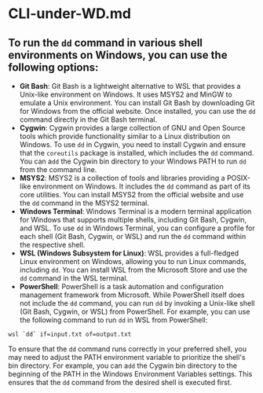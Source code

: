 # CLI-under-WD.md

## To run the ``dd`` command in various shell environments on Windows, you can use the following options:

* **Git Bash**: Git Bash is a lightweight alternative to WSL that provides a Unix-like environment on Windows. It uses 
MSYS2 and MinGW to emulate a Unix environment. You can install Git Bash by downloading Git for Windows from the 
official website. Once installed, you can use the `dd` command directly in the Git Bash terminal.
* **Cygwin**: Cygwin provides a large collection of GNU and Open Source tools which provide functionality similar to a 
Linux distribution on Windows. To use `dd` in Cygwin, you need to install Cygwin and ensure that the `coreutils` 
package is installed, which includes the `dd` command. You can a`dd` the Cygwin bin directory to your Windows PATH to 
run `dd` from the command line.
* **MSYS2**: MSYS2 is a collection of tools and libraries providing a POSIX-like environment on Windows. It includes 
the `dd` command as part of its core utilities. You can install MSYS2 from the official website and use the `dd` command 
in the MSYS2 terminal.
* **Windows Terminal**: Windows Terminal is a modern terminal application for Windows that supports multiple shells, 
including Git Bash, Cygwin, and WSL. To use `dd` in Windows Terminal, you can configure a profile for each shell (Git 
Bash, Cygwin, or WSL) and run the `dd` command within the respective shell.
* **WSL (Windows Subsystem for Linux)**: WSL provides a full-fledged Linux environment on Windows, allowing you to run 
Linux commands, including `dd`. You can install WSL from the Microsoft Store and use the `dd` command in the WSL 
terminal.
* **PowerShell**: PowerShell is a task automation and configuration management framework from Microsoft. While 
PowerShell itself does not include the `dd` command, you can run `dd` by invoking a Unix-like shell (Git Bash, Cygwin, 
or WSL) from PowerShell. For example, you can use the following command to run `dd` in WSL from PowerShell:

```
wsl `dd` if=input.txt of=output.txt
```

To ensure that the `dd` command runs correctly in your preferred shell, you may need to adjust the PATH environment 
variable to prioritize the shell's bin directory. For example, you can a`dd` the Cygwin bin directory to the beginning 
of the PATH in the Windows Environment Variables settings. This ensures that the `dd` command from the desired shell is 
executed first.
